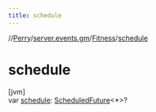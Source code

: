 ```yaml
---
title: schedule
---
```

//[Perry](../../../index.html)/[server.events.gm](../index.html)/[Fitness](index.html)/[schedule](schedule.html)



# schedule



[jvm]\
var [schedule](schedule.html): [ScheduledFuture](https://docs.oracle.com/javase/8/docs/api/java/util/concurrent/ScheduledFuture.html)&lt;*&gt;?




